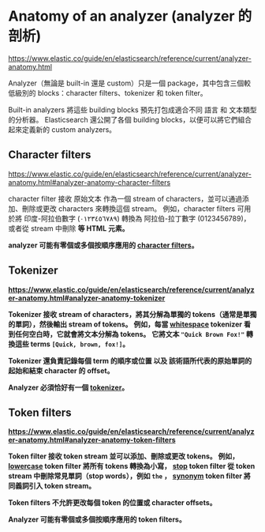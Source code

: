 # Anatomy of an analyzer (analyzer 的剖析)

https://www.elastic.co/guide/en/elasticsearch/reference/current/analyzer-anatomy.html

Analyzer（無論是 built-in 還是 custom）只是一個 package，其中包含三個較低級別的 blocks：character filters、tokenizer 和 token filter。

Built-in analyzers 將這些 building blocks 預先打包成適合不同 語言 和 文本類型 的分析器。 
Elasticsearch 還公開了各個 building blocks，以便可以將它們組合起來定義新的 custom analyzers。

## Character filters

https://www.elastic.co/guide/en/elasticsearch/reference/current/analyzer-anatomy.html#analyzer-anatomy-character-filters

character filter 接收 原始文本 作為一個 stream of characters，並可以通過添加、刪除或更改 characters 來轉換這個 stream。 
例如，character filters 可用於將 印度-阿拉伯數字 (٠‎١٢٣٤٥٦٧٨‎٩‎) 轉換為 阿拉伯-拉丁數字 (0123456789)，或者從 stream 中刪除 <b> 等 HTML 元素。

analyzer 可能有零個或多個按順序應用的 [character filters](https://www.elastic.co/guide/en/elasticsearch/reference/current/analysis-charfilters.html)。

## Tokenizer

https://www.elastic.co/guide/en/elasticsearch/reference/current/analyzer-anatomy.html#analyzer-anatomy-tokenizer

Tokenizer 接收 stream of characters，將其分解為單獨的 tokens（通常是單獨的單詞），然後輸出 stream of tokens。 
例如，每當 [whitespace](https://www.elastic.co/guide/en/elasticsearch/reference/current/analysis-whitespace-tokenizer.html) tokenizer 看到任何空白時，它就會將文本分解為 tokens。 
它將文本 `"Quick Brown Fox!"` 轉換這些 terms `[Quick, brown, fox!]`。

Tokenizer 還負責記錄每個 term 的順序或位置 以及 該術語所代表的原始單詞的 起始和結束 character 的 offset。

Analyzer 必須恰好有一個 [tokenizer](https://www.elastic.co/guide/en/elasticsearch/reference/current/analysis-tokenizers.html)。

## Token filters

https://www.elastic.co/guide/en/elasticsearch/reference/current/analyzer-anatomy.html#analyzer-anatomy-token-filters

Token filter 接收 token stream 並可以添加、刪除或更改 tokens。 
例如，[lowercase](https://www.elastic.co/guide/en/elasticsearch/reference/current/analysis-lowercase-tokenfilter.html) 
token filter 將所有 tokens 轉換為小寫，
[stop](https://www.elastic.co/guide/en/elasticsearch/reference/current/analysis-stop-tokenfilter.html) 
token filter 從 token stream 中刪除常見單詞（stop words），例如 `the` ，
[synonym](https://www.elastic.co/guide/en/elasticsearch/reference/current/analysis-synonym-tokenfilter.html) 
token filter 將同義詞引入 token stream。

Token filters 不允許更改每個 token 的位置或 character offsets。

Analyzer 可能有零個或多個按順序應用的 token filters。
